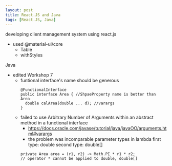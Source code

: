 ```yaml
---
layout: post
title: React.JS and Java
tags: [React.JS, Java]
---
```


developing client management system using react.js 
- used @material-ui/core
  - Table
  - withStyles
  
Java
- edited Workshop 7 
  - funtional interface's name should be generous
    ```
    @FunctionalInterface
    public interface Area { //ShpaeProperty name is better than Area
      double calArea(double ... d); //varargs
    }
    ```
  - failed to use Arbitrary Number of Arguments within an abstract method in a functional interface
    - https://docs.oracle.com/javase/tutorial/java/javaOO/arguments.html#varargs
    - the problem was incomparable parameter types in lambda 
      first type: double
      second type: double[]
    ```
    private Area area = (r1, r2) -> Math.PI * r1 * r2;
    // operator * cannot be applied to double, double[]
    ```